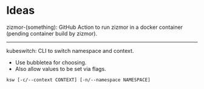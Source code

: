 # Ideas

zizmor-(something): GitHub Action to run zizmor in a docker container (pending container build by zizmor).

----

kubeswitch: CLI to switch namespace and context.

- Use bubbletea for choosing.
- Also allow values to be set via flags.

```sh
ksw [-c/--context CONTEXT] [-n/--namespace NAMESPACE]
```
